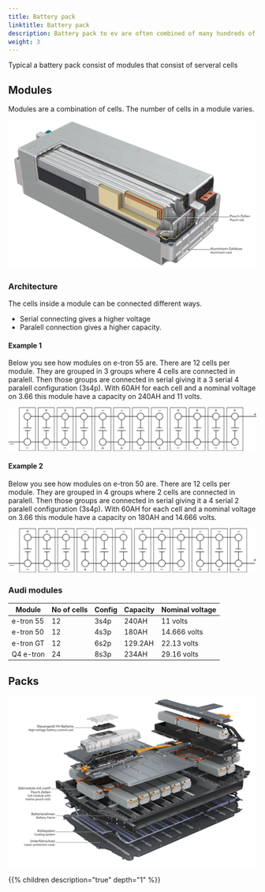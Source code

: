 ```yaml
---
title: Battery pack
linktitle: Battery pack
description: Battery pack to ev are often combined of many hundreds of battery cells.
weight: 3
---
```


Typical a battery pack consist of modules that consist of serveral cells

## Modules

Modules are a combination of cells. The number of cells in a module varies. 

![Module](module_lg_pouch.jpg "LG battery module")

### Architecture

The cells inside a module can be connected different ways.

- Serial connecting gives a higher voltage
- Paralell connection gives a higher capacity.

#### Example 1 

Below you see how modules on e-tron 55 are. There are 12 cells per module.
They are grouped in 3 groups where 4 cells are connected in paralell. Then those groups are connected in serial giving it
a 3 serial 4 paralell configuration (3s4p). With 60AH for each cell and a nominal voltage on 3.66 this module have a capacity on
240AH and 11 volts.

![Battery](/models/e-tron/drivetrain/battery/95kwhconnection.drawio.svg/ "3s4p connection")

#### Example 2

Below you see how modules on e-tron 50 are. There are 12 cells per module.
They are grouped in 4 groups where 2 cells are connected in paralell. Then those groups are connected in serial giving it
a 4 serial 2 paralell configuration (3s4p). With 60AH for each cell and a nominal voltage on 3.66 this module have a capacity on
180AH and 14.666 volts.

![Battery](/models/e-tron/drivetrain/battery/71kwhconnection.drawio.svg/ "4s3p connection")

### Audi modules

| Module | No of cells | Config | Capacity | Nominal voltage |
|-----|-----|-----|------|------|
|e-tron 55 | 12 | 3s4p | 240AH | 11 volts |
|e-tron 50 | 12 | 4s3p | 180AH | 14.666 volts |
|e-tron GT | 12 | 6s2p | 129.2AH | 22.13 volts |
|Q4 e-tron | 24 | 8s3p | 234AH | 29.16 volts |

## Packs

![Batterypack](batterypack_e-tron-gt.jpg "Batterypack with 33 modules")

{{% children description="true" depth="1" %}}

